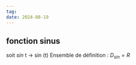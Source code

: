 ```yaml
---
tag: 
date: 2024-08-19
---
```

## fonction sinus
soit $sin$ t -> sin (t)
Ensemble de définition : $D_{sin}=R$